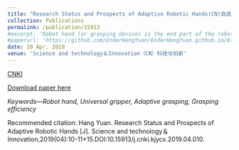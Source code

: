 ```yaml
---
title: "Research Status and Prospects of Adaptive Robotic Hands(CN)自适应机器人手的研究现状与展望"
collection: Publications
permalink: /publication/15913
#excerpt: 'Robot hand (or grasping device) is the end part of the robot grasping objects, and the most important part of the robot grasping, operating and helping human beings. It is also the hot spot and difficult point of international research at present. This paper reviews the development of robot hand at home and abroad, introduces the current research status of adaptive robot hand, and analyzes the development trend of adaptive robot hand.'
#paperurl: 'https://github.com/EnderHangYuan/EnderHangYuan.github.io/blob/master/_publications/2019-4-10-Research%20Status%20and%20Prospects%20of%20Adaptive%20Robotic%20Hands-number-2.pdf'
date: 10 Apr. 2019
venue: 'Science and technology＆Innovation（CN）科技与创新'
---
```


[CNKI](https://chn.oversea.cnki.net/KCMS/detail/detail.aspx?dbcode=CJFD&dbname=CJFDLAST2019&filename=KJYX201904004&uniplatform=OVERSEAS_CHS&v=qOe-p9l7atrFnYwgwLhH0fucgfWwjvssoU41uOeOk7OmVPZ8oVzElCv4q0oytQJf)

[Download paper here](https://github.com/EnderHangYuan/EnderHangYuan.github.io/blob/master/_publications/2019-4-10-Research%20Status%20and%20Prospects%20of%20Adaptive%20Robotic%20Hands-number-2.pdf)

<i>Keywords—Robot hand, Universal gripper, Adaptive grasping, Grasping efficiency</i>

Recommended citation: Hang Yuan. Research Status and Prospects of Adaptive Robotic Hands [J]. Science and technology＆Innovation,2019(04):10-11+15.DOI:10.15913/j.cnki.kjycx.2019.04.010.
